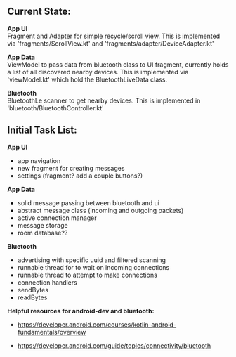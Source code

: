 
## Current State:

**App UI**  
Fragment and Adapter for simple recycle/scroll view. This is implemented via 'fragments/ScrollView.kt' and
'fragments/adapter/DeviceAdapter.kt'

**App Data**  
ViewModel to pass data from bluetooth class to UI fragment, currently holds a list of all discovered nearby devices.
This is implemented via 'viewModel.kt' which hold the BluetoothLiveData class.

**Bluetooth**  
BluetoothLe scanner to get nearby devices. This is implemented in 'bluetooth/BluetoothController.kt'


## Initial Task List:

**App UI**
- app navigation
- new fragment for creating messages
- settings (fragment? add a couple buttons?)

**App Data**
- solid message passing between bluetooth and ui
- abstract message class (incoming and outgoing packets)
- active connection manager
- message storage
- room database??

**Bluetooth**
- advertising with specific uuid and filtered scanning
- runnable thread for to wait on incoming connections
- runnable thread to attempt to make connections
- connection handlers
- sendBytes
- readBytes


**Helpful resources for android-dev and bluetooth:**

- <https://developer.android.com/courses/kotlin-android-fundamentals/overview>

- <https://developer.android.com/guide/topics/connectivity/bluetooth>